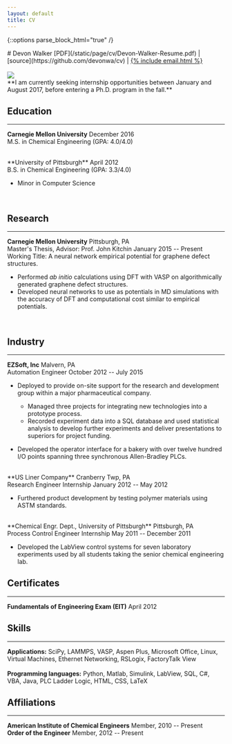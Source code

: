 ```yaml
---
layout: default
title: CV
---
```


{::options parse_block_html="true" /}
<div class="cv">

<div class="row">
<div class="col-sm-8">
<div class="text-left">
# Devon Walker
[PDF](/static/page/cv/Devon-Walker-Resume.pdf)
&#124;
[source](https://github.com/devonwa/cv)
&#124;
<a href="mailto:{% include email.html %}">{% include email.html %}</a>
<br />
<br />
</div>
</div>
<div class="col-sm-4">
<img class="img-responsive img-circle cv-pic" src="../static/image/2014-10-05-me-head-100x100.jpg" />
</div>
</div>

<div class="text-center">
**I am currently seeking internship opportunities between January and August 2017, before entering a Ph.D. program in the fall.**
</div>

## Education
<hr>

**Carnegie Mellon University** <span class="pull-right">December 2016</span><br />
M.S. in Chemical Engineering (GPA: 4.0/4.0)<br />

<br />
**University of Pittsburgh** <span class="pull-right">April 2012</span><br />
B.S. in Chemical Engineering (GPA: 3.3/4.0)<br />

* Minor in Computer Science
<br />

## Research
<hr>

**Carnegie Mellon University** <span class="pull-right">Pittsburgh, PA</span><br />
Master's Thesis, Advisor: Prof. John Kitchin <span class="pull-right">January 2015 -- Present</span><br />
Working Title: A neural network empirical potential for graphene defect structures.

* Performed *ab initio* calculations using DFT with VASP on algorithmically generated graphene defect structures.
* Developed neural networks to use as potentials in MD simulations with the accuracy of DFT and computational cost similar to empirical potentials.
<br />

## Industry
<hr>

**EZSoft, Inc** <span class="pull-right">Malvern, PA</span><br />
Automation Engineer <span class="pull-right">October 2012 -- July 2015</span><br />

* Deployed to provide on-site support for the research and development group within a major pharmaceutical company.

  * Managed three projects for integrating new technologies into a prototype process.
  * Recorded experiment data into a SQL database and used statistical analysis to develop further experiments and deliver presentations to superiors for project funding.

* Developed the operator interface for a bakery with over twelve hundred I/O points spanning three synchronous Allen-Bradley PLCs.

<br />
**US Liner Company** <span class="pull-right">Cranberry Twp, PA</span><br />
Research Engineer Internship <span class="pull-right">January 2012 -- May 2012</span><br />

* Furthered product development by testing polymer materials using ASTM standards.

<br />
**Chemical Engr. Dept., University of Pittsburgh** <span class="pull-right">Pittsburgh, PA</span><br />
Process Control Engineer Internship <span class="pull-right">May 2011 -- December 2011</span><br />

* Developed the LabView control systems for seven laboratory experiments used by all students taking the senior chemical engineering lab.


## Certificates
<hr>

**Fundamentals of Engineering Exam (EIT)** <span class="pull-right">April 2012</span>

## Skills
<hr>

**Applications:** SciPy, LAMMPS, VASP, Aspen Plus, Microsoft Office, Linux, Virtual Machines, Ethernet Networking, RSLogix, FactoryTalk View
<br />
<br />
**Programming languages:** Python, Matlab, Simulink, LabView, SQL, C\#, VBA, Java, PLC Ladder Logic, HTML, CSS, LaTeX
<br />

## Affiliations
<hr>

**American Institute of Chemical Engineers** <span class="pull-right">Member, 2010 -- Present</span>
<br />
**Order of the Engineer** <span class="pull-right">Member, 2012 -- Present</span>
<br />
</div>
